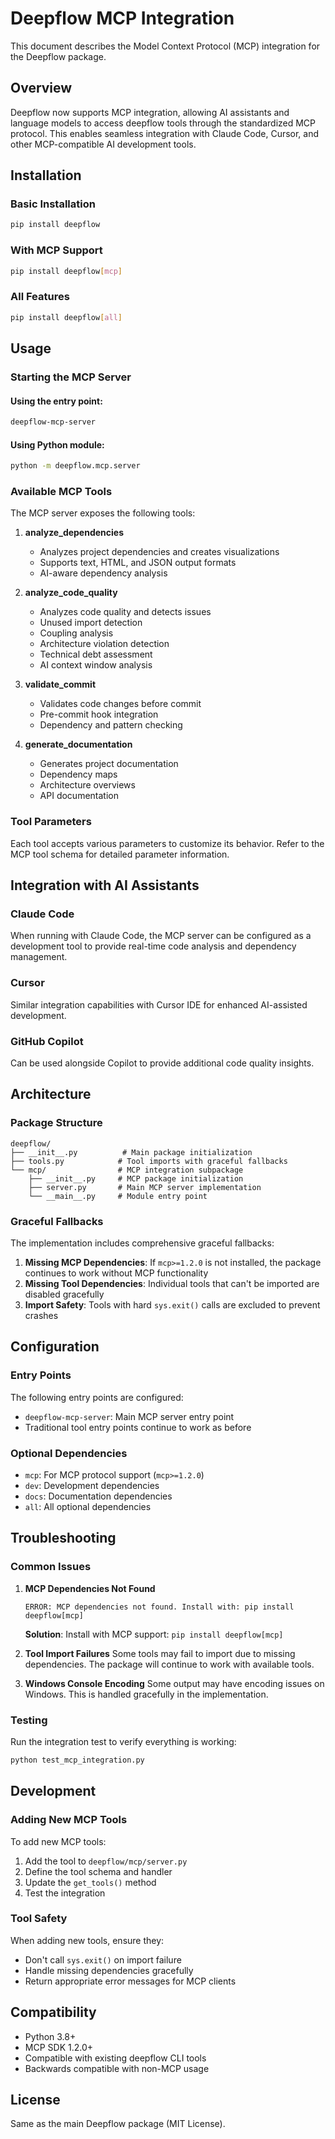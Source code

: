 # Deepflow MCP Integration

This document describes the Model Context Protocol (MCP) integration for the Deepflow package.

## Overview

Deepflow now supports MCP integration, allowing AI assistants and language models to access deepflow tools through the standardized MCP protocol. This enables seamless integration with Claude Code, Cursor, and other MCP-compatible AI development tools.

## Installation

### Basic Installation
```bash
pip install deepflow
```

### With MCP Support
```bash
pip install deepflow[mcp]
```

### All Features
```bash
pip install deepflow[all]
```

## Usage

### Starting the MCP Server

#### Using the entry point:
```bash
deepflow-mcp-server
```

#### Using Python module:
```bash
python -m deepflow.mcp.server
```

### Available MCP Tools

The MCP server exposes the following tools:

1. **analyze_dependencies**
   - Analyzes project dependencies and creates visualizations
   - Supports text, HTML, and JSON output formats
   - AI-aware dependency analysis

2. **analyze_code_quality**
   - Analyzes code quality and detects issues
   - Unused import detection
   - Coupling analysis
   - Architecture violation detection
   - Technical debt assessment
   - AI context window analysis

3. **validate_commit**
   - Validates code changes before commit
   - Pre-commit hook integration
   - Dependency and pattern checking

4. **generate_documentation**
   - Generates project documentation
   - Dependency maps
   - Architecture overviews
   - API documentation

### Tool Parameters

Each tool accepts various parameters to customize its behavior. Refer to the MCP tool schema for detailed parameter information.

## Integration with AI Assistants

### Claude Code
When running with Claude Code, the MCP server can be configured as a development tool to provide real-time code analysis and dependency management.

### Cursor
Similar integration capabilities with Cursor IDE for enhanced AI-assisted development.

### GitHub Copilot
Can be used alongside Copilot to provide additional code quality insights.

## Architecture

### Package Structure
```
deepflow/
├── __init__.py          # Main package initialization
├── tools.py            # Tool imports with graceful fallbacks
└── mcp/                # MCP integration subpackage
    ├── __init__.py     # MCP package initialization
    ├── server.py       # Main MCP server implementation
    └── __main__.py     # Module entry point
```

### Graceful Fallbacks

The implementation includes comprehensive graceful fallbacks:

1. **Missing MCP Dependencies**: If `mcp>=1.2.0` is not installed, the package continues to work without MCP functionality
2. **Missing Tool Dependencies**: Individual tools that can't be imported are disabled gracefully
3. **Import Safety**: Tools with hard `sys.exit()` calls are excluded to prevent crashes

## Configuration

### Entry Points

The following entry points are configured:

- `deepflow-mcp-server`: Main MCP server entry point
- Traditional tool entry points continue to work as before

### Optional Dependencies

- `mcp`: For MCP protocol support (`mcp>=1.2.0`)
- `dev`: Development dependencies
- `docs`: Documentation dependencies
- `all`: All optional dependencies

## Troubleshooting

### Common Issues

1. **MCP Dependencies Not Found**
   ```
   ERROR: MCP dependencies not found. Install with: pip install deepflow[mcp]
   ```
   **Solution**: Install with MCP support: `pip install deepflow[mcp]`

2. **Tool Import Failures**
   Some tools may fail to import due to missing dependencies. The package will continue to work with available tools.

3. **Windows Console Encoding**
   Some output may have encoding issues on Windows. This is handled gracefully in the implementation.

### Testing

Run the integration test to verify everything is working:

```bash
python test_mcp_integration.py
```

## Development

### Adding New MCP Tools

To add new MCP tools:

1. Add the tool to `deepflow/mcp/server.py`
2. Define the tool schema and handler
3. Update the `get_tools()` method
4. Test the integration

### Tool Safety

When adding new tools, ensure they:
- Don't call `sys.exit()` on import failure
- Handle missing dependencies gracefully
- Return appropriate error messages for MCP clients

## Compatibility

- Python 3.8+
- MCP SDK 1.2.0+
- Compatible with existing deepflow CLI tools
- Backwards compatible with non-MCP usage

## License

Same as the main Deepflow package (MIT License).